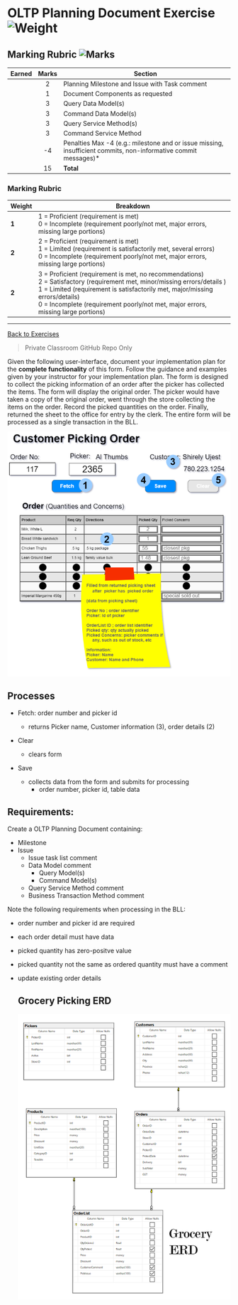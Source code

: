 # OLTP Planning Document Exercise ![Weight](https://img.shields.io/badge/Weight-5%25-blue)

## Marking Rubric ![Marks](https://img.shields.io/badge/Total%20Marks-15-blueviolet)

| Earned  | Marks | Section                           |
| :-----: | :---: | --------------------------------- |
|   |   2   | Planning Milestone and Issue with Task comment   |
|   |   1   | Document Components as requested    |
|   |   3   | Query Data Model(s)   |
|   |   3   | Command Data Model(s)    |
|   |   3   | Query Service Method(s)    |
|   |   3   | Command Service Method   |
|   |  -4   | Penalties Max -4 (e.g.: milestone and or issue missing, insufficient commits, non-informative commit messages)* |
|   |  15   | **Total** |


### Marking Rubric

| Weight | Breakdown |
| ----   | --------- |
| **1** | 1 = Proficient (requirement is met)<br />0 = Incomplete (requirement poorly/not met, major errors, missing large portions) |
| **2** | 2 = Proficient (requirement is met)<br />1 = Limited (requirement is satisfactorily met, several errors)<br />0 = Incomplete (requirement poorly/not met, major errors, missing large portions) |
| **2** | 3 = Proficient (requirement is met, no recommendations)<br />2 = Satisfactory (requirement met, minor/missing errors/details )<br />1 = Limited (requirement is satisfactorily met, major/missing errors/details)<br />0 = Incomplete (requirement poorly/not met, major errors, missing large portions) |

----

[Back to Exercises](../README.md)

> Private Classroom GitHub Repo Only

Given the following user-interface, document your implementation plan for the **complete functionality** of this form. Follow the guidance and examples given by your instructor for your implementation plan. The form is designed to collect the picking information of an order after the picker has collected the items. The form will display the original order. The picker would have taken a copy of the original order, went through the store collecting the items on the order. Record the picked quantities on the order. Finally, returned the sheet to the office for entry by the clerk. The entire form will be processed as a single transaction in the BLL.

![Order Picking Sheet](./OrderPickingSheet.png)

## Processes

- Fetch: order number and picker id
  - returns Picker name, Customer information (3), order details (2)

- Clear
  - clears form

- Save
  - collects data from the form and submits for processing
    - order number, picker id, table data
 

## Requirements:

Create a OLTP Planning Document containing:

- Milestone
- Issue
  - Issue task list comment
  - Data Model comment
    - Query Model(s)
    - Command Model(s)
  - Query Service Method comment
  - Business Transaction Method comment


Note the following requirements when processing in the BLL:

- order number and picker id are required
- each order detail must have data
- picked quantity has zero-positve value
- picked quantity not the same as ordered quantity must have a comment
- update existing order details

  ## Grocery Picking ERD

  ![Order Picking RTD](./GroceryERD.png)
